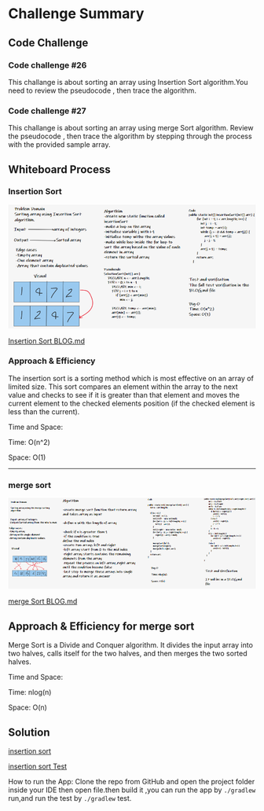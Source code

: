 # Challenge Summary
<!-- Description of the challenge -->

## Code Challenge

### Code challenge #26

This challange is about sorting an array using Insertion Sort algorithm.You need to review the pseudocode , then trace the algorithm.

### Code challenge #27

This challange is about sorting an array using merge Sort algorithm.
Review the pseudocode , then trace the algorithm by stepping through the process with the provided sample array.

## Whiteboard Process
<!-- Embedded whiteboard image -->

### Insertion Sort

![Insertion Sort](img/codeChallenge26.png)

[Insertion Sort BLOG.md](BLOG.md)

### Approach & Efficiency
<!-- What approach did you take? Why? What is the Big O space/time for this approach? -->

The insertion sort is a sorting method which is most effective on an array of limited size. This sort compares an element within the array to the next value and checks to see if it is greater than that element and moves the current element to the checked elements position (if the checked element is less than the current).

Time and Space:

Time: O(n^2)

Space: O(1)

--------

### merge sort

![merge Sort](img/codeChallenge27.png)

[merge Sort BLOG.md](sorting/mergeSortBLOG.md)

## Approach & Efficiency for merge sort
<!-- What approach did you take? Why? What is the Big O space/time for this approach? -->

Merge Sort is a Divide and Conquer algorithm. It divides the input array into two halves, calls itself for the two halves, and then merges the two sorted halves.

Time and Space:

Time: nlog(n)

Space: O(n)

## Solution
<!-- Show how to run your code, and examples of it in action -->
[insertion sort](app/src/main/java/sorting/App.java)

[insertion sort Test](app/src/test/java/sorting/AppTest.java)

How to run the App:
Clone the repo from GitHub and open the project folder inside your IDE then open file.then build it ,you can run the app by `./gradlew` run,and run the test by `./gradlew` test.
